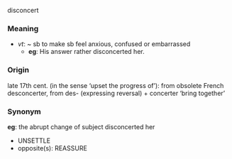 disconcert
### Meaning
+ _vt_: ~ sb
to make sb feel anxious, confused or embarrassed
	+ __eg__: His answer rather disconcerted her.

### Origin

late 17th cent. (in the sense ‘upset the progress of’): from obsolete French desconcerter, from des- (expressing reversal) + concerter ‘bring together’

### Synonym

__eg__: the abrupt change of subject disconcerted her

+ UNSETTLE
+ opposite(s): REASSURE


